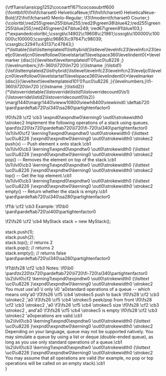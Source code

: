 {\rtf1\ansi\ansicpg1252\cocoartf1671\cocoasubrtf600
{\fonttbl\f0\fnil\fcharset0 HelveticaNeue;\f1\fnil\fcharset0 HelveticaNeue-Bold;\f2\fnil\fcharset0 Menlo-Regular;
\f3\fmodern\fcharset0 Courier;}
{\colortbl;\red255\green255\blue255;\red29\green38\blue42;\red255\green255\blue255;\red245\green247\blue249;
\red67\green91\blue103;}
{\*\expandedcolortbl;;\cssrgb\c14902\c19608\c21961;\cssrgb\c100000\c100000\c100000;\cssrgb\c96863\c97647\c98039;
\cssrgb\c32941\c43137\c47843;}
{\*\listtable{\list\listtemplateid1\listhybrid{\listlevel\levelnfc23\levelnfcn23\leveljc0\leveljcn0\levelfollow0\levelstartat1\levelspace360\levelindent0{\*\levelmarker \{disc\}}{\leveltext\leveltemplateid1\'01\uc0\u8226 ;}{\levelnumbers;}\fi-360\li720\lin720 }{\listname ;}\listid1}
{\list\listtemplateid2\listhybrid{\listlevel\levelnfc23\levelnfcn23\leveljc0\leveljcn0\levelfollow0\levelstartat1\levelspace360\levelindent0{\*\levelmarker \{disc\}}{\leveltext\leveltemplateid101\'01\uc0\u8226 ;}{\levelnumbers;}\fi-360\li720\lin720 }{\listname ;}\listid2}}
{\*\listoverridetable{\listoverride\listid1\listoverridecount0\ls1}{\listoverride\listid2\listoverridecount0\ls2}}
\margl1440\margr1440\vieww10800\viewh8400\viewkind0
\deftab720
\pard\pardeftab720\sl340\sa280\partightenfactor0

\f0\fs28 \cf2 \cb3 \expnd0\expndtw0\kerning0
\outl0\strokewidth0 \strokec2 Implement the following operations of a stack using queues.\
\pard\tx220\tx720\pardeftab720\li720\fi-720\sl340\partightenfactor0
\ls1\ilvl0\cf2 \kerning1\expnd0\expndtw0 \outl0\strokewidth0 {\listtext	\uc0\u8226 	}\expnd0\expndtw0\kerning0
\outl0\strokewidth0 \strokec2 push(x) -- Push element x onto stack.\cb1 \
\ls1\ilvl0\cb3 \kerning1\expnd0\expndtw0 \outl0\strokewidth0 {\listtext	\uc0\u8226 	}\expnd0\expndtw0\kerning0
\outl0\strokewidth0 \strokec2 pop() -- Removes the element on top of the stack.\cb1 \
\ls1\ilvl0\cb3 \kerning1\expnd0\expndtw0 \outl0\strokewidth0 {\listtext	\uc0\u8226 	}\expnd0\expndtw0\kerning0
\outl0\strokewidth0 \strokec2 top() -- Get the top element.\cb1 \
\ls1\ilvl0\cb3 \kerning1\expnd0\expndtw0 \outl0\strokewidth0 {\listtext	\uc0\u8226 	}\expnd0\expndtw0\kerning0
\outl0\strokewidth0 \strokec2 empty() -- Return whether the stack is empty.\cb1 \
\pard\pardeftab720\sl340\sa280\partightenfactor0

\f1\b \cf2 \cb3 Example:
\f0\b0 \
\pard\pardeftab720\sl400\partightenfactor0

\f2\fs26 \cf2 \cb4 MyStack stack = new MyStack();\
\
stack.push(1);\
stack.push(2);  \
stack.top();   // returns 2\
stack.pop();   // returns 2\
stack.empty(); // returns false\
\pard\pardeftab720\sl340\sa280\partightenfactor0

\f1\b\fs28 \cf2 \cb3 Notes:
\f0\b0 \
\pard\tx220\tx720\pardeftab720\li720\fi-720\sl340\partightenfactor0
\ls2\ilvl0\cf2 \kerning1\expnd0\expndtw0 \outl0\strokewidth0 {\listtext	\uc0\u8226 	}\expnd0\expndtw0\kerning0
\outl0\strokewidth0 \strokec2 You must use\'a0
\i only
\i0 \'a0standard operations of a queue -- which means only\'a0
\f3\fs26 \cf5 \cb4 \strokec5 push to back
\f0\fs28 \cf2 \cb3 \strokec2 ,\'a0
\f3\fs26 \cf5 \cb4 \strokec5 peek/pop from front
\f0\fs28 \cf2 \cb3 \strokec2 ,\'a0
\f3\fs26 \cf5 \cb4 \strokec5 size
\f0\fs28 \cf2 \cb3 \strokec2 , and\'a0
\f3\fs26 \cf5 \cb4 \strokec5 is empty
\f0\fs28 \cf2 \cb3 \strokec2 \'a0operations are valid.\cb1 \
\ls2\ilvl0\cb3 \kerning1\expnd0\expndtw0 \outl0\strokewidth0 {\listtext	\uc0\u8226 	}\expnd0\expndtw0\kerning0
\outl0\strokewidth0 \strokec2 Depending on your language, queue may not be supported natively. You may simulate a queue by using a list or deque (double-ended queue), as long as you use only standard operations of a queue.\cb1 \
\ls2\ilvl0\cb3 \kerning1\expnd0\expndtw0 \outl0\strokewidth0 {\listtext	\uc0\u8226 	}\expnd0\expndtw0\kerning0
\outl0\strokewidth0 \strokec2 You may assume that all operations are valid (for example, no pop or top operations will be called on an empty stack).\cb1 \
}